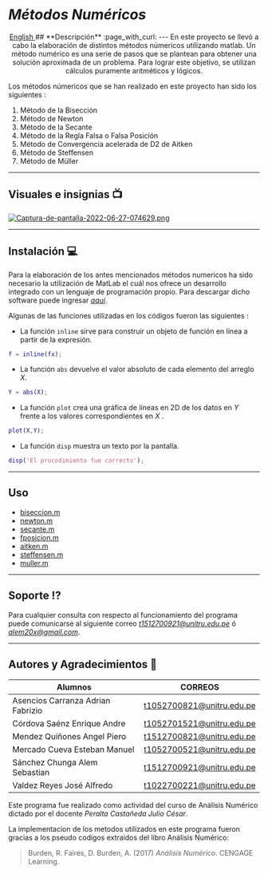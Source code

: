 # ***Métodos Numéricos***

<p align="center">
  <a href="/DOCS/README_en.md">English </a>
## **Descripción** :page_with_curl:
---
En este proyecto se llevó a cabo la elaboración de distintos métodos númericos utilizando matlab. Un método numérico es una serie de pasos que se plantean para obtener una solución aproximada de un problema. Para lograr este objetivo, se utilizan cálculos puramente aritméticos y lógicos.

Los métodos númericos que se han realizado en este proyecto han sido los siguientes :

1. Método de la Bisección
2. Método de Newton
3. Método de la Secante
4. Método de la Regla Falsa o Falsa Posición
5. Método de Convergencia acelerada de D2 de Aitken
6. Método de Steffensen
7. Método de Müller

---
## **Visuales e insignias** :tv:
[![Captura-de-pantalla-2022-06-27-074629.png](https://i.postimg.cc/h4zx5nJM/Captura-de-pantalla-2022-06-27-074629.png)](https://postimg.cc/Sj4Jnwfz)

---

## **Instalación** :computer:

Para la elaboración de los antes mencionados métodos numericos ha sido necesario la utilización de MatLab el cuál nos ofrece un desarrollo integrado con un lenguaje de programación propio. Para descargar dicho software puede ingresar [*aquí*](https://es.mathworks.com/products/get-matlab.html?s_tid=gn_getml "Link Matlab").

Algunas de las funciones utilizadas en los códigos fueron las siguientes :
* La función `inline` sirve para construir un objeto de función en línea a partir de la expresión.

```matlab
f = inline(fx);
```
* La función `abs` devuelve el valor absoluto de cada elemento del arreglo *X*.
```matlab
Y = abs(X);
```
* La función `plot` crea una gráfica de líneas en 2D de los datos en *Y* frente a los valores correspondientes en *X* .
```matlab
plot(X,Y);
```
* La función `disp` muestra un texto por la pantalla.
```matlab
disp('El procedimiento fue correcto');
```
---
## **Uso**

* [biseccion.m](https://github.com/AdrianAsen/Analisis-Numerico/blob/main/Funciones/biseccion.m)
* [newton.m](https://github.com/AdrianAsen/Analisis-Numerico/blob/main/Funciones/newton.m)
* [secante.m](https://github.com/AdrianAsen/Analisis-Numerico/blob/main/Funciones/secante.m)
* [fposicion.m](https://github.com/AdrianAsen/Analisis-Numerico/blob/main/Funciones/fposicion.m)
* [aitken.m](https://github.com/AdrianAsen/Analisis-Numerico/blob/main/Funciones/aitken.m)
* [steffensen.m](https://github.com/AdrianAsen/Analisis-Numerico/blob/main/Funciones/steffensen.m)
* [muller.m](https://github.com/AdrianAsen/Analisis-Numerico/blob/main/Funciones/muller.m)

---
## **Soporte** :interrobang:

Para cualquier consulta con respecto al funcionamiento del programa puede comunicarse al siguiente correo  *t1512700921@unitru.edu.pe* ó
*alem20x@gmail.com*.

---
## **Autores y Agradecimientos** :book:


|       Alumnos     |   CORREOS   |
|       ----------    |  ---------| 
| Asencios Carranza Adrian Fabrizio|t1052700821@unitru.edu.pe|
| Córdova Saénz Enrique Andre|t1052701521@unitru.edu.pe|
| Mendez Quiñones Angel Piero|t1512700821@unitru.edu.pe|
| Mercado Cueva Esteban Manuel|t1052700521@unitru.edu.pe|
| Sánchez Chunga Alem Sebastian|t1512700921@unitru.edu.pe|
| Valdez Reyes José Alfredo|t1022700221@unitru.edu.pe|


Este programa fue realizado como actividad del curso de Análisis Numérico dictado por el docente *Peralta Castañeda Julio César*.

La implementacion de los metodos utilizados en este programa fueron gracias a los pseudo codigos extraidos del libro Análisis Numérico:
>Burden, R. Faires, D. Burden, A. (2017) *Análisis Numérico*. CENGAGE Learning. 


